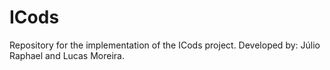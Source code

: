 # ICods
Repository for the implementation of the ICods project. Developed by: Júlio Raphael and Lucas Moreira.
